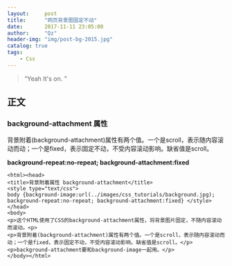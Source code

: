 ```yaml
---
layout:     post
title:      "网页背景图固定不动"
date:       2017-11-11 23:05:00
author:     "Qz"
header-img: "img/post-bg-2015.jpg"
catalog: true
tags:
    - Css
---
```


> “Yeah It's on. ”


## 正文


### background-attachment 属性

背景附着(background-attachment)属性有两个值。一个是scroll，表示随内容滚动而动；一个是fixed，表示固定不动，不受内容滚动影响。缺省值是scroll。

**background-repeat:no-repeat; 
background-attachment:fixed**

 
```
<html><head>
<title>背景附着属性 background-attachment</title>
<style type="text/css">
body {background-image:url(../images/css_tutorials/background.jpg); background-repeat:no-repeat; background-attachment:fixed} </style> 
</head>
<body> 
<p>这个HTML使用了CSS的background-attachment属性，将背景图片固定，不随内容滚动而滚动。<p>
<p>背景附着(background-attachment)属性有两个值。一个是scroll，表示随内容滚动而动；一个是fixed，表示固定不动，不受内容滚动影响。缺省值是scroll。</p>
<p>background-attachment要和background-image一起用。</p>
</body></html>
```